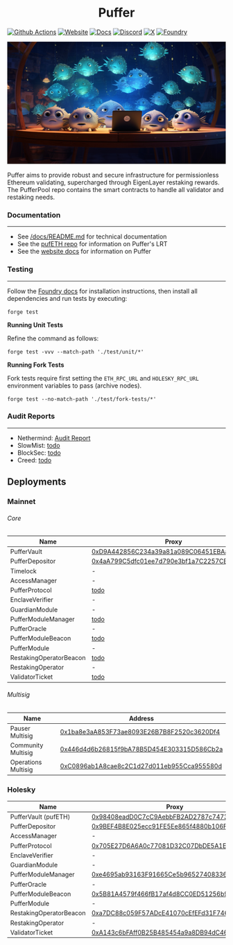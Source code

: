 # <h1 align="center"> Puffer </h1> 
[![Github Actions][gha-badge]][gha] [![Website][Website-badge]][Website] [![Docs][docs-badge]][docs]
  [![Discord][discord-badge]][discord] [![X][X-badge]][X] [![Foundry][foundry-badge]][foundry]

[Website-badge]: https://img.shields.io/badge/WEBSITE-8A2BE2
[Website]: https://www.puffer.fi
[X-badge]: https://img.shields.io/twitter/follow/puffer_finance
[X]: https://twitter.com/puffer_finance
[discord]: https://discord.gg/pufferfi
[docs-badge]: https://img.shields.io/badge/DOCS-8A2BE2
[docs]: https://docs.puffer.fi/
[discord-badge]: https://dcbadge.vercel.app/api/server/pufferfi?style=flat
[gha]: https://github.com/PufferFinance/PufferPool/actions
[gha-badge]: https://github.com/PufferFinance/PufferPool/actions/workflows/ci.yml/badge.svg
[foundry]: https://getfoundry.sh
[foundry-badge]: https://img.shields.io/badge/Built%20with-Foundry-FFDB1C.svg

![PUFFERS](docs/images/home.png) 

Puffer aims to provide robust and secure infrastructure for permissionless Ethereum validating, supercharged through EigenLayer restaking rewards. The PufferPool repo contains the smart contracts to handle all validator and restaking needs. 

### Documentation
---
- See [/docs/README.md](./docs/README.md) for technical documentation
- See the [pufETH repo](https://github.com/PufferFinance/pufETH) for information on Puffer's LRT
- See the [website docs](https://docs.puffer.fi) for information on Puffer

### Testing
---
Follow the [Foundry docs](https://book.getfoundry.sh/) for installation instructions, then install all dependencies and run tests by executing:

```
forge test
```

**Running Unit Tests**

Refine the command as follows:
```
forge test -vvv --match-path './test/unit/*'
```

**Running Fork Tests**

Fork tests require first setting the `ETH_RPC_URL` and `HOLESKY_RPC_URL` environment variables to pass (archive nodes).
```
forge test --no-match-path './test/fork-tests/*'
```
### Audit Reports
---
- Nethermind: [Audit Report](./docs/audits/Nethermind_PufferProtocol_NM0202_April2024.pdf)
- SlowMist: [todo]()
- BlockSec: [todo]()
- Creed: [todo]()

## Deployments

### Mainnet

###### Core

| Name                            | Proxy | Implementation |
| ------------------------------- | ----- | -------------- |
| PufferVault                     | [0xD9A442856C234a39a81a089C06451EBAa4306a72](https://etherscan.io/address/0xD9A442856C234a39a81a089C06451EBAa4306a72) | [0x7C93...09B6](https://etherscan.io/address/0x7C93eDab7326E5Ff8d5B89B13e3681216Ab409B6) |
| PufferDepositor                 | [0x4aA799C5dfc01ee7d790e3bf1a7C2257CE1DcefF](https://etherscan.io/address/0x4aa799c5dfc01ee7d790e3bf1a7c2257ce1dceff) | [0x55F4...a304](https://etherscan.io/address/0x55F4d6Acf015c878A88C8CD08a9D74ea0d40a304) |
| Timelock                 | - | [0x3C28...26eA](https://etherscan.io/address/0x3C28B7c7Ba1A1f55c9Ce66b263B33B204f2126eA) |
| AccessManager                 | - | [0x8c16...EE11](https://etherscan.io/address/0x8c1686069474410E6243425f4a10177a94EBEE11) |
| PufferProtocol                  | [todo]() | [todo]() |
| EnclaveVerifier                 | - | [todo]() |
| GuardianModule                  | - | [todo]() |
| PufferModuleManager                   | [todo]() | [todo]() |
| PufferOracle                          | - | [todo]() |
| PufferModuleBeacon                 | [todo]() | - |
| PufferModule                    | - | [todo]() |
| RestakingOperatorBeacon                 | [todo]() | - |
| RestakingOperator               | - | [todo]() |
| ValidatorTicket                 | [todo]() | [todo]() |

###### Multisig
| Name                            | Address |
| ------------------------------- | -------------- |
| Pauser Multisig                | [0x1ba8e3aA853F73ae8093E26B7B8F2520c3620Df4](https://etherscan.io/address/0x1ba8e3aA853F73ae8093E26B7B8F2520c3620Df4) |
| Community Multisig                | [0x446d4d6b26815f9bA78B5D454E303315D586Cb2a](https://etherscan.io/address/0x446d4d6b26815f9bA78B5D454E303315D586Cb2a) |
| Operations Multisig                | [0xC0896ab1A8cae8c2C1d27d011eb955Cca955580d](https://etherscan.io/address/0xC0896ab1A8cae8c2C1d27d011eb955Cca955580d) |


### Holesky

| Name                          | Proxy | Implementation |
| ----------------------------- | ----- | -------------- |
| PufferVault (pufETH)          | [0x98408eadD0C7cC9AebbFB2AD2787c7473Db7A1fa](https://holesky.etherscan.io/address/0x98408eadD0C7cC9AebbFB2AD2787c7473Db7A1fa) | [0x3Ed1...72F5](https://holesky.etherscan.io/address/0x3Ed1653677626C38afcf88C6Eec954EE805B72F5) |
| PufferDepositor               | [0x9BEF4B8E025ecc91FE5Ee865f4880b106F106e5a](https://holesky.etherscan.io/address/0x9BEF4B8E025ecc91FE5Ee865f4880b106F106e5a) | [0x335b...18e6](https://holesky.etherscan.io/address/0x335b6c8f5aa0073849a174c73eba985b851d18e6) |
| AccessManager                 | - | [0xA6c9...38fF](https://holesky.etherscan.io/address/0xA6c916f85DAfeb6f726E03a1Ce8d08cf835138fF) |
| PufferProtocol                | [0x705E27D6A6A0c77081D32C07DbDE5A1E139D3F14](https://holesky.etherscan.io/address/0x705E27D6A6A0c77081D32C07DbDE5A1E139D3F14) | [0xEFd2...8642](https://holesky.etherscan.io/address/0xEFd2C463CD787e1e9119873dc0cbFd0AE28D8642) |
| EnclaveVerifier                 | - | [0x7920...Df24](https://holesky.etherscan.io/address/0x79200dE6299F27b7354Ca95A09a9C3978DBEDf24) |
| GuardianModule                | - | [0xD349...b326](https://holesky.etherscan.io/address/0xD349FdCD0e4451381bfE7cba3ac28773E176b326) |
| PufferModuleManager                   | [0xe4695ab93163F91665Ce5b96527408336f070a71](https://holesky.etherscan.io/address/0xe4695ab93163F91665Ce5b96527408336f070a71) | [todo]() |
| PufferOracle                          | - | [0xEf93...7b74](https://holesky.etherscan.io/address/0xEf93AA29F627465A7f58A1F25980c90116f27b74) |
| PufferModuleBeacon                 | [0x5B81A4579f466fB17af4d8CC0ED51256b94c61D4](https://holesky.etherscan.io/address/0x5B81A4579f466fB17af4d8CC0ED51256b94c61D4) | - |
| PufferModule                    | - | [todo]() |
| RestakingOperatorBeacon                 | [0xa7DC88c059F57ADcE41070cEfEFd31F74649a261](https://holesky.etherscan.io/address/0xa7DC88c059F57ADcE41070cEfEFd31F74649a261) | - |
| RestakingOperator               | - | [todo]() |
| ValidatorTicket               | [0xA143c6bFAff0B25B485454a9a8DB94dC469F8c3b](https://holesky.etherscan.io/address/0xA143c6bFAff0B25B485454a9a8DB94dC469F8c3b) | [0x5C67...4325](https://holesky.etherscan.io/address/0x5C67fb4410797960C45e573e266A7B79d5Bb4325) |



